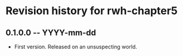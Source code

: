 # Revision history for rwh-chapter5

## 0.1.0.0 -- YYYY-mm-dd

* First version. Released on an unsuspecting world.
